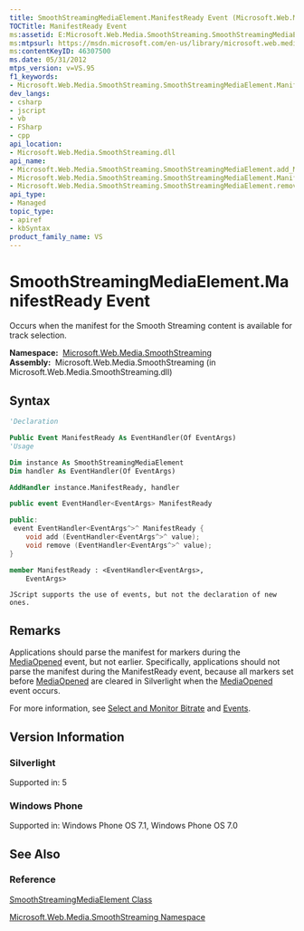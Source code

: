 ```yaml
---
title: SmoothStreamingMediaElement.ManifestReady Event (Microsoft.Web.Media.SmoothStreaming)
TOCTitle: ManifestReady Event
ms:assetid: E:Microsoft.Web.Media.SmoothStreaming.SmoothStreamingMediaElement.ManifestReady
ms:mtpsurl: https://msdn.microsoft.com/en-us/library/microsoft.web.media.smoothstreaming.smoothstreamingmediaelement.manifestready(v=VS.95)
ms:contentKeyID: 46307500
ms.date: 05/31/2012
mtps_version: v=VS.95
f1_keywords:
- Microsoft.Web.Media.SmoothStreaming.SmoothStreamingMediaElement.ManifestReady
dev_langs:
- csharp
- jscript
- vb
- FSharp
- cpp
api_location:
- Microsoft.Web.Media.SmoothStreaming.dll
api_name:
- Microsoft.Web.Media.SmoothStreaming.SmoothStreamingMediaElement.add_ManifestReady
- Microsoft.Web.Media.SmoothStreaming.SmoothStreamingMediaElement.ManifestReady
- Microsoft.Web.Media.SmoothStreaming.SmoothStreamingMediaElement.remove_ManifestReady
api_type:
- Managed
topic_type:
- apiref
- kbSyntax
product_family_name: VS
---
```


# SmoothStreamingMediaElement.ManifestReady Event

Occurs when the manifest for the Smooth Streaming content is available for track selection.

**Namespace:**  [Microsoft.Web.Media.SmoothStreaming](microsoft-web-media-smoothstreaming-namespace_1.md)  
**Assembly:**  Microsoft.Web.Media.SmoothStreaming (in Microsoft.Web.Media.SmoothStreaming.dll)

## Syntax

```vb
'Declaration

Public Event ManifestReady As EventHandler(Of EventArgs)
'Usage

Dim instance As SmoothStreamingMediaElement
Dim handler As EventHandler(Of EventArgs)

AddHandler instance.ManifestReady, handler
```

```csharp
public event EventHandler<EventArgs> ManifestReady
```

```cpp
public:
 event EventHandler<EventArgs^>^ ManifestReady {
    void add (EventHandler<EventArgs^>^ value);
    void remove (EventHandler<EventArgs^>^ value);
}
```

``` fsharp
member ManifestReady : <EventHandler<EventArgs>,
    EventArgs>
```

```jscript
JScript supports the use of events, but not the declaration of new ones.
```

## Remarks

Applications should parse the manifest for markers during the [MediaOpened](smoothstreamingmediaelement-mediaopened-event-microsoft-web-media-smoothstreaming_1.md) event, but not earlier. Specifically, applications should not parse the manifest during the ManifestReady event, because all markers set before [MediaOpened](smoothstreamingmediaelement-mediaopened-event-microsoft-web-media-smoothstreaming_1.md) are cleared in Silverlight when the [MediaOpened](smoothstreamingmediaelement-mediaopened-event-microsoft-web-media-smoothstreaming_1.md) event occurs.

For more information, see [Select and Monitor Bitrate](select-and-monitor-bitrate.md) and [Events](events.md).

## Version Information

### Silverlight

Supported in: 5  

### Windows Phone

Supported in: Windows Phone OS 7.1, Windows Phone OS 7.0  

## See Also

### Reference

[SmoothStreamingMediaElement Class](smoothstreamingmediaelement-class-microsoft-web-media-smoothstreaming_1.md)

[Microsoft.Web.Media.SmoothStreaming Namespace](microsoft-web-media-smoothstreaming-namespace_1.md)

